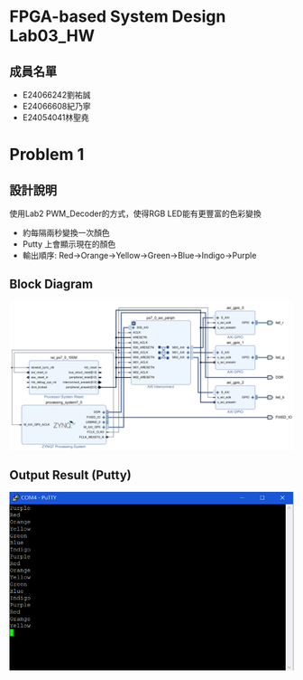 
# FPGA-based System Design Lab03_HW

## 成員名單
* E24066242劉祐誠
* E24066608紀乃寧
* E24054041林聖堯

# Problem 1
## 設計說明
使用Lab2 PWM_Decoder的方式，使得RGB LED能有更豐富的色彩變換

* 約每隔兩秒變換一次顏色
* Putty 上會顯示現在的顏色
* 輸出順序: Red->Orange->Yellow->Green->Blue->Indigo->Purple

## Block Diagram
![problem1_BD](./images/problem1_BD.png)

## Output Result (Putty)
![problem1_result](./images/problem1_result.png)

